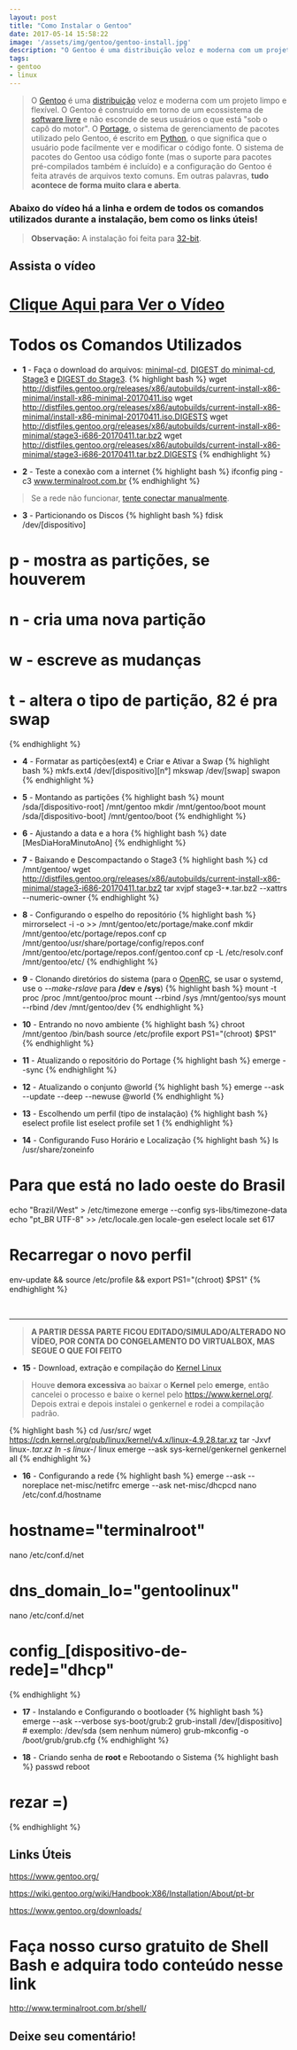 ```yaml
---
layout: post
title: "Como Instalar o Gentoo"
date: 2017-05-14 15:58:22
image: '/assets/img/gentoo/gentoo-install.jpg'
description: "O Gentoo é uma distribuição veloz e moderna com um projeto limpo e flexível."
tags:
- gentoo
- linux
---
```


> O [Gentoo](https://www.gentoo.org/) é uma [distribuição](https://pt.wikipedia.org/wiki/Distribui%C3%A7%C3%A3o_Linux) veloz e moderna com um projeto limpo e flexível. O Gentoo é construído em torno de um ecossistema de [software livre](https://www.gnu.org/philosophy/free-sw.pt-br.html) e não esconde de seus usuários o que está "sob o capô do motor". O [Portage](https://pt.wikipedia.org/wiki/Portage), o sistema de gerenciamento de pacotes utilizado pelo Gentoo, é escrito em [Python](http://www.terminalroot.com.br/tags#python), o que significa que o usuário pode facilmente ver e modificar o código fonte. O sistema de pacotes do Gentoo usa código fonte (mas o suporte para pacotes pré-compilados também é incluído) e a configuração do Gentoo é feita através de arquivos texto comuns. Em outras palavras, __tudo acontece de forma muito clara e aberta__.

### Abaixo do vídeo há a linha e ordem de todos os comandos utilizados durante a instalação, bem como os links úteis!

> __Observação:__ A instalação foi feita para [32-bit](https://pt.wikipedia.org/wiki/32_bits).

## Assista o vídeo

# [Clique Aqui para Ver o Vídeo](https://www.youtube.com/watch?v=BD1wIoX0E2c)


# Todos os Comandos Utilizados

- __1__ - Faça o download do arquivos: [minimal-cd](http://distfiles.gentoo.org/releases/x86/autobuilds/current-install-x86-minimal/install-x86-minimal-20170411.iso), [DIGEST do minimal-cd](http://distfiles.gentoo.org/releases/x86/autobuilds/current-install-x86-minimal/install-x86-minimal-20170411.iso.DIGESTS), [Stage3](http://distfiles.gentoo.org/releases/x86/autobuilds/current-install-x86-minimal/stage3-i686-20170411.tar.bz2) e [DIGEST do Stage3](http://distfiles.gentoo.org/releases/x86/autobuilds/current-install-x86-minimal/stage3-i686-20170411.tar.bz2.DIGESTS).
{% highlight bash %}
wget http://distfiles.gentoo.org/releases/x86/autobuilds/current-install-x86-minimal/install-x86-minimal-20170411.iso
wget http://distfiles.gentoo.org/releases/x86/autobuilds/current-install-x86-minimal/install-x86-minimal-20170411.iso.DIGESTS
wget http://distfiles.gentoo.org/releases/x86/autobuilds/current-install-x86-minimal/stage3-i686-20170411.tar.bz2
wget http://distfiles.gentoo.org/releases/x86/autobuilds/current-install-x86-minimal/stage3-i686-20170411.tar.bz2.DIGESTS
{% endhighlight %}

- __2__ - Teste a conexão com a internet
{% highlight bash %}
ifconfig
ping -c3 www.terminalroot.com.br
{% endhighlight %}

> Se a rede não funcionar, [tente conectar manualmente](https://www.youtube.com/watch?v=q3oaZ4SIbkA).

- __3__ - Particionando os Discos
{% highlight bash %}
fdisk /dev/[dispositivo]
# p - mostra as partições, se houverem
# n - cria uma nova partição
# w - escreve as mudanças
# t - altera o tipo de partição, 82 é pra swap
{% endhighlight %}

- __4__ - Formatar as partições(ext4) e Criar e Ativar a Swap
{% highlight bash %}
mkfs.ext4 /dev/[dispositivo][n°]
mkswap /dev/[swap]
swapon
{% endhighlight %}

- __5__ - Montando as partições
{% highlight bash %}
mount /sda/[dispositivo-root] /mnt/gentoo
mkdir /mnt/gentoo/boot
mount /sda/[dispositivo-boot] /mnt/gentoo/boot
{% endhighlight %}

- __6__ - Ajustando a data e a hora
{% highlight bash %}
date [MesDiaHoraMinutoAno]
{% endhighlight %}

- __7__ - Baixando e Descompactando o Stage3
{% highlight bash %}
cd /mnt/gentoo/
wget http://distfiles.gentoo.org/releases/x86/autobuilds/current-install-x86-minimal/stage3-i686-20170411.tar.bz2
tar xvjpf stage3-*.tar.bz2 --xattrs --numeric-owner
{% endhighlight %}

- __8__ - Configurando o espelho do repositório
{% highlight bash %}
mirrorselect -i -o >> /mnt/gentoo/etc/portage/make.conf
mkdir /mnt/gentoo/etc/portage/repos.conf
cp /mnt/gentoo/usr/share/portage/config/repos.conf /mnt/gentoo/etc/portage/repos.conf/gentoo.conf
cp -L /etc/resolv.conf /mnt/gentoo/etc/
{% endhighlight %}

- __9__ - Clonando diretórios do sistema (para o [OpenRC](https://wiki.gentoo.org/wiki/OpenRC), se usar o systemd, use o *--make-rslave* para __/dev__ e __/sys__)
{% highlight bash %}
mount -t proc /proc /mnt/gentoo/proc
mount --rbind /sys /mnt/gentoo/sys
mount --rbind /dev /mnt/gentoo/dev
{% endhighlight %}

- __10__ - Entrando no novo ambiente
{% highlight bash %}
chroot /mnt/gentoo /bin/bash
source /etc/profile
export PS1="(chroot) $PS1"
{% endhighlight %}

- __11__ -  Atualizando o repositório do Portage
{% highlight bash %}
emerge --sync
{% endhighlight %}

- __12__ - Atualizando o conjunto @world
{% highlight bash %}
emerge --ask --update --deep --newuse @world
{% endhighlight %}

- __13__ - Escolhendo um perfil (tipo de instalação)
{% highlight bash %}
eselect profile list
eselect profile set 1
{% endhighlight %}

- __14__ - Configurando Fuso Horário e Localização
{% highlight bash %}
ls /usr/share/zoneinfo
# Para que está no lado oeste do Brasil
echo "Brazil/West" > /etc/timezone
emerge --config sys-libs/timezone-data
echo "pt_BR UTF-8" >> /etc/locale.gen
locale-gen
eselect locale set 617
# Recarregar o novo perfil
env-update && source /etc/profile && export PS1="(chroot) $PS1"
{% endhighlight %}

<div id="simulacao"></div>
<br />

***

> __A PARTIR DESSA PARTE FICOU EDITADO/SIMULADO/ALTERADO NO VÍDEO, POR CONTA DO CONGELAMENTO DO VIRTUALBOX, MAS SEGUE O QUE FOI FEITO__

- __15__ - Download, extração e compilação do [Kernel Linux](https://www.kernel.org/)

> Houve __demora excessiva__ ao baixar o __Kernel__ pelo __emerge__, então cancelei o processo e baixe o kernel pelo <https://www.kernel.org/>. Depois extrai e depois instalei o genkernel e rodei a compilação padrão.

{% highlight bash %}
cd /usr/src/
wget https://cdn.kernel.org/pub/linux/kernel/v4.x/linux-4.9.28.tar.xz
tar -Jxvf linux-*.tar.xz
ln -s linux-*/ linux
emerge --ask sys-kernel/genkernel
genkernel all
{% endhighlight %}

- __16__ - Configurando a rede
{% highlight bash %}
emerge --ask --noreplace net-misc/netifrc
emerge --ask net-misc/dhcpcd
nano /etc/conf.d/hostname
# hostname="terminalroot"
nano /etc/conf.d/net
# dns_domain_lo="gentoolinux"
nano /etc/conf.d/net
# config_[dispositivo-de-rede]="dhcp"
{% endhighlight %}

- __17__ - Instalando e Configurando o bootloader
{% highlight bash %}
emerge --ask --verbose sys-boot/grub:2
grub-install /dev/[dispositivo] # exemplo: /dev/sda (sem nenhum número)
grub-mkconfig -o /boot/grub/grub.cfg
{% endhighlight %}

- __18__ - Criando senha de __root__ e Rebootando o Sistema
{% highlight bash %}
passwd
reboot
# rezar =)
{% endhighlight %}



## Links Úteis

<https://www.gentoo.org/>

<https://wiki.gentoo.org/wiki/Handbook:X86/Installation/About/pt-br>

<https://www.gentoo.org/downloads/>


# Faça nosso curso gratuito de Shell Bash e adquira todo conteúdo nesse link
<http://www.terminalroot.com.br/shell/>

## Deixe seu comentário!

<script async src="https://pagead2.googlesyndication.com/pagead/js/adsbygoogle.js"></script>

<!-- Informat -->
<ins class="adsbygoogle"
 style="display:block"
 data-ad-client="ca-pub-2838251107855362"
 data-ad-slot="2327980059"
 data-ad-format="auto"
 data-full-width-responsive="true"></ins>

<script>
(adsbygoogle = window.adsbygoogle || []).push({});
</script>



